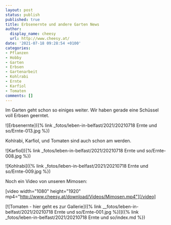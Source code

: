 ```yaml
---
layout: post
status: publish
published: true
title: Erbsenernte und andere Garten News
author:
  display_name: cheesy
  url: http://www.cheesy.at/
date: '2021-07-18 09:28:54 +0100'
categories:
- Pflanzen
- Hobby
- Garten
- Erbsen
- Gartenarbeit
- Kohlrabi
- Ernte
- Karfiol
- Tomaten
comments: []
---
```


<!-- Guide to Markdown: https://guides.github.com/features/mastering-markdown/ -->

Im Garten geht schon so einiges weiter. Wir haben gerade eine Schüssel voll Erbsen geerntet.

![Erbsenernte]({% link _fotos/leben-in-belfast/2021/20210718 Ernte und so/Ernte-013.jpg %})

Kohlrabi, Karfiol, und Tomaten sind auch schon am werden.

![Karfiol]({% link _fotos/leben-in-belfast/2021/20210718 Ernte und so/Ernte-008.jpg %})

![Kohlrabi]({% link _fotos/leben-in-belfast/2021/20210718 Ernte und so/Ernte-009.jpg %})

Noch ein Video von unseren Mimosen:

[video width="1080" height="1920" mp4="http://www.cheesy.at/download/Videos/Mimosen.mp4"][/video]

[![Tomaten - hier geht es zur Gallerie]({% link __fotos/leben-in-belfast/2021/20210718 Ernte und so/Ernte-001.jpg %})]({% link _fotos/leben-in-belfast/2021/20210718 Ernte und so/index.md %})
